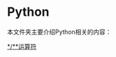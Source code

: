 # Python

本文件夹主要介绍Python相关的内容：

[*/**运算符](https://github.com/lowkeyway/Embedded/blob/master/Software/Language/Python/**%E3%80%81*%20%E8%BF%90%E7%AE%97%E7%AC%A6.md)

